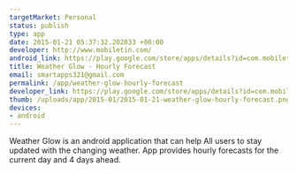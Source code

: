 ```yaml
--- 
targetMarket: Personal
status: publish
type: app
date: 2015-01-21 05:37:32.202833 +00:00
developer: http://www.mobiletin.com/
android_link: https://play.google.com/store/apps/details?id=com.mobiletin.weather
title: Weather Glow - Hourly Forecast
email: smartapps321@gmail.com
permalink: /app/weather-glow-hourly-forecast
developer_link: https://play.google.com/store/apps/details?id=com.mobiletin.weather
thumb: /uploads/app/2015-01/2015-01-21-weather-glow-hourly-forecast.png
devices: 
- android
---
```


Weather Glow is an android application that can help All users to stay updated with the changing weather. App provides hourly forecasts for the current day and 4 days ahead. 

